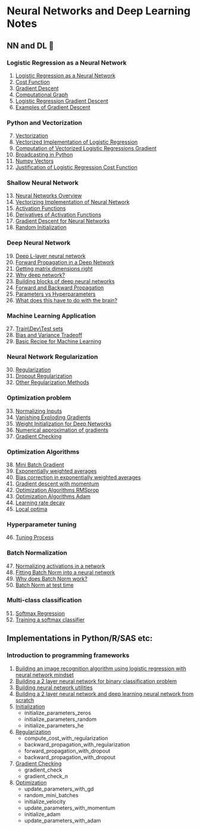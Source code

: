 # Neural Networks and Deep Learning Notes

## NN and DL :notebook:

### Logistic Regression as a Neural Network
1. [Logistic Regression as a Neural Network](https://stomioka.github.io/deeplearning/docs/001-logistic-regression-as-a-neural-network.html)
2. [Cost Function](https://stomioka.github.io/deeplearning/docs/002-logistic-regression-cost-function.html)
3. [Gradient Descent](https://stomioka.github.io/deeplearning/docs/003-gradient-descent.html)
4. [Computational Graph](https://stomioka.github.io/deeplearning/docs/004-comuputational-graph.html)
5. [Logistic Regression Gradient Descent](https://stomioka.github.io/deeplearning/docs/005-logistic-regression-gradient-descent.html)
6. [Examples of Gradient Descent](https://stomioka.github.io/deeplearning/docs/006-gradient-descent-example.html)
### Python and Vectorization
7. [Vectorization](https://stomioka.github.io/deeplearning/docs/007-vectorization.html)
8. [Vectorized Implementation of Logistic Regression](https://stomioka.github.io/deeplearning/docs/008-vectorizing-logistic-regression.html)
9. [Computation of Vectorized Logistic Regressions Gradient](https://stomioka.github.io/deeplearning/docs/009-vectorizing-logistic-regressions-gradient-computation.html)
10. [Broadcasting in Python](https://stomioka.github.io/deeplearning/docs/010-broadcasting-in-python.html)
11. [Numpy Vectors](https://stomioka.github.io/deeplearning/docs/011-a-note-on-python-numpy-vectors.html)
12. [Justification of Logistic Regression Cost Function](https://stomioka.github.io/deeplearning/docs/012-Explanation-of-logistic-regression-cost-function.html)
### Shallow Neural Network
13. [Neural Networks Overview](https://stomioka.github.io/deeplearning/docs/013-neural-networks-overview.html)
14. [Vectorizing Implementation of Neural Network](https://stomioka.github.io/deeplearning/docs/014-vectorizing-across-multiple-examples.html)
15. [Activation Functions](https://stomioka.github.io/deeplearning/docs/015-activation-function.html)
16. [Derivatives of Activation Functions](https://stomioka.github.io/deeplearning/docs/016-derivatives-of-activation-functions.html)
17. [Gradient Descent for Neural Networks](https://stomioka.github.io/deeplearning/docs/017-gradient-descent-for-neural-networks.html)
18. [Random Initialization](https://stomioka.github.io/deeplearning/docs/018-random-initialization.html)
### Deep Neural Network
19. [Deep L-layer neural network](https://stomioka.github.io/deeplearning/docs/019-deep-l-layer-neural-network.html)
20. [Forward Propagation in a Deep Network](https://stomioka.github.io/deeplearning/docs/020-forward-propagation-in-a-deep-network.html)
21. [Getting matrix dimensions right](https://stomioka.github.io/deeplearning/docs/021-getting-matrix-dimensions-right.html)
22. [Why deep network?](https://stomioka.github.io/deeplearning/docs/022-why-deep-representations.html)
23. [Building blocks of deep neural networks](https://stomioka.github.io/deeplearning/docs/023-building-block-deep-neural-network.html)
24. [Forward and Backward Propagation](https://stomioka.github.io/deeplearning/docs/024-forward-and-backward-prpagation.html)
25. [Parameters vs Hyperparameters](https://stomioka.github.io/deeplearning/docs/025-parameters-hyperparameters.html)
26. [What does this have to do with the brain?](https://stomioka.github.io/deeplearning/docs/026-what-dows-this-have-to-do-with-the-brain.html)
### Machine Learning Application
27. [Train\Dev\Test sets](https://stomioka.github.io/deeplearning/docs/027-train-dev-test-sets.html)
28. [Bias and Variance Tradeoff](https://stomioka.github.io/deeplearning/docs/028-bias-variance.html)
29. [Basic Recipe for Machine Learning](https://stomioka.github.io/deeplearning/docs/029-basic-recipe-ml.html)
### Neural Network Regularization
30. [Regularization](https://stomioka.github.io/deeplearning/docs/030-regularization.html)
31. [Dropout Regularization](https://stomioka.github.io/deeplearning/docs/031-dropout-regularization.html)
32. [Other Regularization Methods](https://stomioka.github.io/deeplearning/docs/032-other-regularization-methods.html)
### Optimization problem
33. [Normalizing Inputs](https://stomioka.github.io/deeplearning/docs/033-normalizing-inputs.html)
34. [Vanishing Exploding Gradients](https://stomioka.github.io/deeplearning/docs/034-vanishing-exploding-gradients.html)
35. [Weight Initialization for Deep Networks](https://stomioka.github.io/deeplearning/docs/035-weight-initialization-for-deep-networks.html)
36. [Numerical approximation of gradients](https://stomioka.github.io/deeplearning/docs/036-numerical-approximation-of-gradients.html)
37. [Gradient Checking](https://stomioka.github.io/deeplearning/docs/037-gradient-checking.html)
### Optimization Algorithms
38. [Mini Batch Gradient](https://stomioka.github.io/deeplearning/docs/038-mini-batch-gradient.html)
39. [Exponentially weighted averages](https://stomioka.github.io/deeplearning/docs/039-exponentially-weighted-averages.html)
40. [Bias correction in exponentially weighted averages](https://stomioka.github.io/deeplearning/docs/040-bias-correction.html)
41. [Gradient descent with momentum](https://stomioka.github.io/deeplearning/docs/041-gradient-descent-with-momentum.html)
42. [Optimization Algorithms RMSprop](https://stomioka.github.io/deeplearning/docs/042-rmsprop.html)
43. [Optimization Algorithms Adam](https://stomioka.github.io/deeplearning/docs/043-adam.html)
44. [Learning rate decay](https://stomioka.github.io/deeplearning/docs/044-learning-rate-decay.html)
45. [Local optima](https://stomioka.github.io/deeplearning/docs/045-local-optima.html)
### Hyperparameter tuning
46. [Tuning Process](https://stomioka.github.io/deeplearning/docs/046-tuning-process.html)
### Batch Normalization
47. [Normalizing activations in a network](https://stomioka.github.io/deeplearning/docs/047-normalizing-activations-in-network.html)
48. [Fitting Batch Norm into a neural network](https://stomioka.github.io/deeplearning/docs/048-fitting-batch-norm.html)
49. [Why does Batch Norm work?](https://stomioka.github.io/deeplearning/docs/049-why-batch-norm-work.html)
50. [Batch Norm at test time](https://stomioka.github.io/deeplearning/docs/050-batch-norm-at-test-time.html)

### Multi-class classification
51. [Softmax Regression](https://stomioka.github.io/deeplearning/docs/051-softmax-regression.html)
52. [Training a softmax classifier](https://stomioka.github.io/deeplearning/docs/052-training-softmax-classifier.html)

## Implementations in Python/R/SAS etc:
### Introduction to programming frameworks

1. [Building an image recognition algorithm using logistic regression with neural network mindset](python-examples/build-image-recog-algorithm-lr-nn.ipynb)
2. [Building a 2 layer neural network for binary classification problem](python-examples/build-binary-classification-2-layer-neural-network.ipynb)
3. [Building neural network utilities](python-examples/building-deep-learning-utils.ipynb)
4. [Building a 2 layer neural network and deep learning neural network from scratch](python-examples/build-binary-classification-2-layer-neural-network.ipynb)
5. [Initialization](python-examples/initializations.ipynb)
    - initialize_parameters_zeros
    - initialize_parameters_random
    - initialize_parameters_he
6. [Regularization](python-examples/regularization.ipynb)
    - compute_cost_with_regularization
    - backward_propagation_with_regularization
    - forward_propagation_with_dropout
    - backward_propagation_with_dropout
7. [Gradient Checking](python-examples/gradient-checking.ipynb)
    - gradient_check
    - gradient_check_n
8. [Optimization](python-examples/optimization.ipynb)
    - update_parameters_with_gd
    - random_mini_batches
    - initialize_velocity
    - update_parameters_with_momentum
    - initialize_adam
    - update_parameters_with_adam
